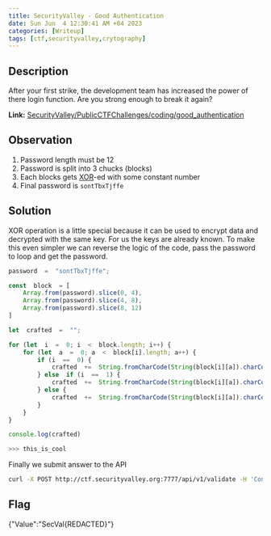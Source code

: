```yaml
---
title: SecurityValley - Good Authentication
date: Sun Jun  4 12:30:41 AM +04 2023
categories: [Writeup]
tags: [ctf,securityvalley,crytography]
---
```


## Description

After your first strike, the development team has increased the power of there login function. Are you strong enough to break it again?

**Link:** [SecurityValley/PublicCTFChallenges/coding/good_authentication](https://github.com/SecurityValley/PublicCTFChallenges/tree/master/coding/good_authentication)

## Observation

1. Password length must be 12
2. Password is split into 3 chucks (blocks)
3. Each blocks gets [XOR](https://www.wikiwand.com/en/Bitwise_operation#XOR)-ed with some constant number
4. Final password is `sontTbxTjffe`

## Solution

XOR operation is a little special because it can be used to encrypt data and decrypted with the same key. For us the keys are already known. To make this even simpler we can reverse the logic of the code, pass the password to loop and get the password.

```js
password  =  "sontTbxTjffe";

const  block  = [
	Array.from(password).slice(0, 4),
	Array.from(password).slice(4, 8),
	Array.from(password).slice(8, 12)
]

let  crafted  =  "";

for (let  i  =  0; i  <  block.length; i++) {
	for (let  a  =  0; a  <  block[i].length; a++) {
		if (i  ==  0) {
			crafted  +=  String.fromCharCode(String(block[i][a]).charCodeAt(0) ^  7)
		} else  if (i  ==  1) {
			crafted  +=  String.fromCharCode(String(block[i][a]).charCodeAt(0) ^  11)
		} else {
			crafted  +=  String.fromCharCode(String(block[i][a]).charCodeAt(0) ^  9)
		}
	}
}

console.log(crafted)

>>> this_is_cool
```

Finally we submit answer to the API
```sh
curl -X POST http://ctf.securityvalley.org:7777/api/v1/validate -H 'Content-Type: application/json' -d '{"pass": "this_is_cool"}'
```

## Flag

{"Value":"SecVal{REDACTED}"}